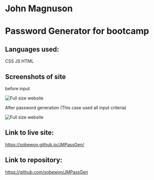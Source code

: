 # John Magnuson

# Password Generator for bootcamp

## Languages used:
CSS
JS
HTML

## Screenshots of site
before input 

![Full size website](./assets/before%20input.png)

After password generation (This case used all input criteria)

![Full size website](./assets/after%20input%20and%20password%20gen.png)

## Link to live site:
https://sobewon.github.io/JMPassGen/

## Link to repository:
https://github.com/sobewon/JMPassGen